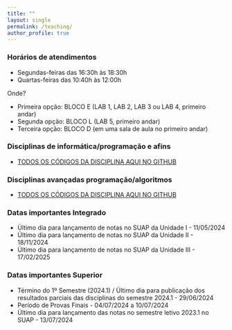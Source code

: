 ```yaml
---
title: ""
layout: single
permalink: /teaching/
author_profile: true
---
```


<link rel="stylesheet" href="{{ '/assets/css/custom.css' | relative_url }}">


### Horários de atendimentos

- <span class="general-title-medium ">Segundas-feiras das 16:30h às 18:30h</span>
- <span class="general-title-medium ">Quartas-feiras das 10:40h às 12:00h</span>

Onde?

- <span class="general-title-medium">Primeira opção: BLOCO E (LAB 1, LAB 2, LAB 3 ou LAB 4, primeiro andar)</span>
- <span class="general-title-medium">Segunda opção: BLOCO L (LAB 5, primeiro andar)</span>
- <span class="general-title-medium">Terceira opção: BLOCO D (em uma sala de aula no primeiro andar)</span>


### Disciplinas de informática/programação e afins 

- <span class="general-title-medium">
    <a href="https://github.com/josedihego/programacaoC" target="_blank">TODOS OS CÓDIGOS DA DISCIPLINA AQUI NO GITHUB</a>
  </span>

### Disciplinas avançadas programação/algoritmos

- <span class="general-title-medium">
    <a href="https://github.com/josedihego/ADS-ALG-C" target="_blank">TODOS OS CÓDIGOS DA DISCIPLINA AQUI NO GITHUB</a>
  </span>

### Datas importantes Integrado
- <span class="general-title-medium">Último dia para lançamento de notas no SUAP da Unidade I - 11/05/2024</span>
- <span class="general-title-medium">Último dia para lançamento de notas no SUAP da Unidade II - 18/11/2024</span>
- <span class="general-title-medium">Último dia para lançamento de notas no SUAP da Unidade III - 17/02/2025</span>


### Datas importantes Superior

- <span class="general-title-medium">Término do 1º Semestre (2024.1) / Último dia para publicação dos resultados parciais das disciplinas do semestre 2024.1 - 29/06/2024</span>
- <span class="general-title-medium">Período de Provas Finais - 04/07/2024 a 10/07/2024</span>
- <span class="general-title-medium">Último dia para lançamento das notas no semestre letivo 2023.1 no SUAP - 13/07/2024</span>
